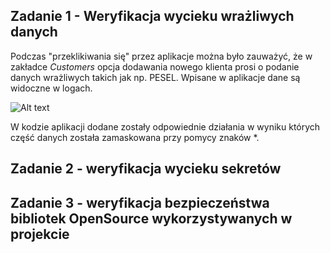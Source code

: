 ## Zadanie 1 - Weryfikacja wycieku wrażliwych danych
 Podczas "przeklikiwania się" przez aplikacje można było zauważyć, że w zakładce *Customers* opcja dodawania nowego klienta prosi o podanie danych wrażliwych takich jak np. PESEL. Wpisane w aplikacje dane są widoczne w logach. 

![Alt text](https://assets.digitalocean.com/articles/alligator/boo.svg "a title")

W kodzie aplikacji dodane zostały odpowiednie działania w wyniku których część danych została zamaskowana przy pomycy znaków *. 
## Zadanie 2 - weryfikacja wycieku sekretów

## Zadanie 3 - weryfikacja bezpieczeństwa bibliotek OpenSource wykorzystywanych w projekcie